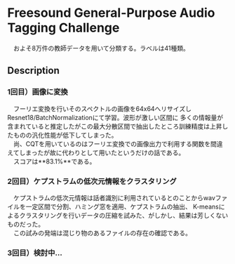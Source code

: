 # Freesound General-Purpose Audio Tagging Challenge
　およそ8万件の教師データを用いて分類する。ラベルは41種類。

## Description
### 1回目）画像に変換
　フーリエ変換を行いそのスペクトルの画像を64x64へリサイズしResnet18/BatchNormalizationにて学習。波形が激しい区間に
多くの情報量が含まれていると推定したがこの最大分散区間で抽出したところ訓練精度は上昇したものの汎化性能が低下してしまった。 <br>
　尚、CQTを用いているのはフーリエ変換での画像出力で利用する関数を間違えてしまったが故に代わりとして用いたというだけの話である。<br>
　スコアは**83.1%**である。
　
### 2回目）ケプストラムの低次元情報をクラスタリング
　ケプストラムの低次元情報は話者識別に利用されているとのことからwavファイルを一定区間で分割、ハミング窓を適用、ケプストラムの抽出、
 K-meansによるクラスタリングを行いデータの圧縮を試みた、がしかし、結果は芳しくないものだった。<br>
 　この試みの発端は混じり物のあるファイルの存在の確認である。

### 3回目）検討中...